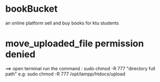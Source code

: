 # bookBucket
an online platform sell and buy books for ktu students


# move_uploaded_file permission denied
==> open terminal run the command : sudo chmod -R 777 "directory full path"
        e.g: sudo chmod -R 777 /opt/lampp/htdocs/upload
        
